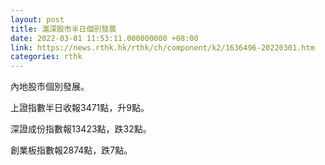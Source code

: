 ```yaml
---
layout: post
title: 滬深股市半日個別發展
date: 2022-03-01 11:53:11.000000000 +08:00
link: https://news.rthk.hk/rthk/ch/component/k2/1636496-20220301.htm
categories: rthk
---
```


內地股市個別發展。

上證指數半日收報3471點，升9點。

深證成份指數報13423點，跌32點。

創業板指數報2874點，跌7點。
